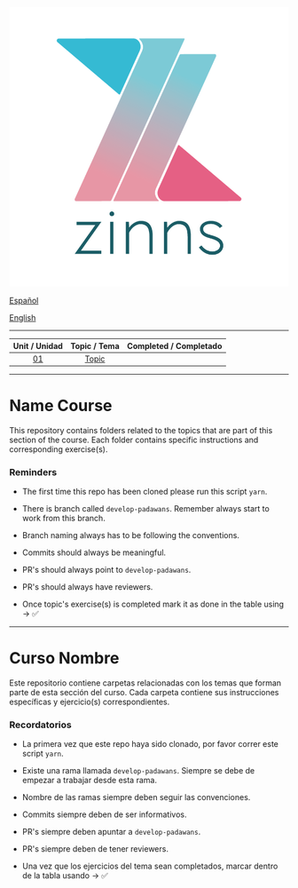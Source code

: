 ![zinns.io](zinns.png)

[Español](#curso-nombre)

[English](#name-course)

---

<!-- prettier-ignore -->
|             Unit / Unidad              |                                   Topic / Tema                                    | Completed / Completado |
| :------------------------------------: | :-------------------------------------------------------------------------------: | :--------------------: |
|        [01](path)                      |                  [Topic](path)                                                    |                        |

---

# Name Course

This repository contains folders related to the topics that are part of this section of the course. Each folder contains specific instructions and corresponding exercise(s).

### Reminders

- The first time this repo has been cloned please run this script `yarn`.

- There is branch called `develop-padawans`. Remember always start to work from this branch.

- Branch naming always has to be following the conventions.

- Commits should always be meaningful.

- PR's should always point to `develop-padawans`.

- PR's should always have reviewers.

- Once topic's exercise(s) is completed mark it as done in the table using -> ✅

---

# Curso Nombre

Este repositorio contiene carpetas relacionadas con los temas que forman parte de esta sección del curso. Cada carpeta contiene sus instrucciones específicas y ejercicio(s) correspondientes.

### Recordatorios

- La primera vez que este repo haya sido clonado, por favor correr este script `yarn`.

- Existe una rama llamada `develop-padawans`. Siempre se debe de empezar a trabajar desde esta rama.

- Nombre de las ramas siempre deben seguir las convenciones.

- Commits siempre deben de ser informativos.

- PR's siempre deben apuntar a `develop-padawans`.

- PR's siempre deben de tener reviewers.

- Una vez que los ejercicios del tema sean completados, marcar dentro de la tabla usando -> ✅
